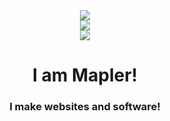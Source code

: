 <div align="center">
<img align="center" src="https://komarev.com/ghpvc/?username=maplerxyz&color=e22319" /><br>
<img align="center" src="https://discord.c99.nl/widget/theme-3/666731058649366556.png" /><br>
<img align="center" src="https://discord.c99.nl/widget/theme-2/744823356712419350.png" /><br>
</div>
<div align="center">
<h1>I am <strong>Mapler!</strong></h1>
<h3>I make websites and software!<h3>
</div>
